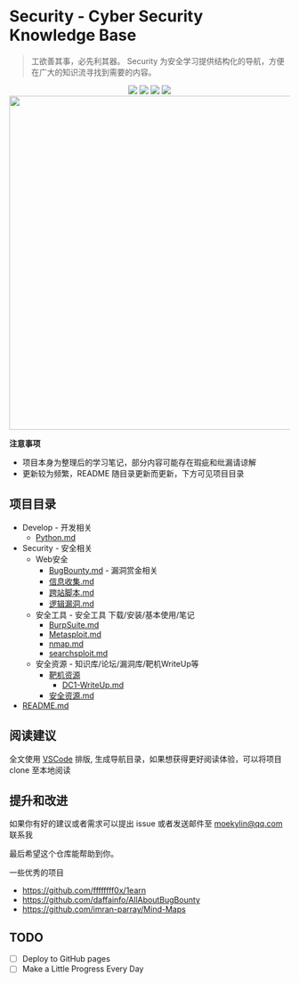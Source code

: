 # Security - Cyber Security Knowledge Base

<!-- ![Categories](https://img.shields.io/badge/Categories-knowledge-orange) ![GitHub last commit](https://img.shields.io/github/last-commit/kyl1n0/Security) ![GitHub stars](https://img.shields.io/github/stars/kyl1n0/Security) ![GitHub repo size](https://img.shields.io/github/repo-size/kyl1n0/Security) -->

> 工欲善其事，必先利其器。 Security 为安全学习提供结构化的导航，方便在广大的知识流寻找到需要的内容。

<p align=center>
  <img src=https://img.shields.io/badge/Categories-knowledge-orange>
  <img src=https://img.shields.io/github/last-commit/kyl1n0/Security>
  <img src=https://img.shields.io/github/stars/kyl1n0/Security>
  <img src=https://img.shields.io/github/repo-size/kyl1n0/Security>
  <br><img src=https://s2.hdslb.com/bfs/archive/9f84c2bc342ac83a4804b019cbbac6b4e318ab51.jpg style="width:600px">
</p>

**注意事项**
- 项目本身为整理后的学习笔记，部分内容可能存在瑕疵和纰漏请谅解
- 更新较为频繁，README 随目录更新而更新，下方可见项目目录

## 项目目录

* Develop - 开发相关
  * [Python.md](Develop/Python.md)
* Security - 安全相关
  * Web安全
    * [BugBounty.md](Security/Web安全/BugBounty.md) - 漏洞赏金相关
    * [信息收集.md](Security/Web安全/信息收集.md)
    * [跨站脚本.md](Security/Web安全/跨站脚本.md)
    * [逻辑漏洞.md](Security/Web安全/逻辑漏洞.md)
  * 安全工具 - 安全工具 下载/安装/基本使用/笔记
    * [BurpSuite.md](Security/安全工具/BurpSuite.md)
    * [Metasploit.md](Security/安全工具/Metasploit.md)
    * [nmap.md](Security/安全工具/nmap.md)
    * [searchsploit.md](Security/安全工具/searchsploit.md)
  * 安全资源 - 知识库/论坛/漏洞库/靶机WriteUp等
    * [靶机资源](Security/安全资源/靶机资源)
      * [DC1-WriteUp.md](Security/安全资源/靶机资源/DC1-WriteUp.md)
    * [安全资源.md](Security/安全资源/安全资源.md)
* [README.md](README.md)

## 阅读建议

全文使用 [VSCode](https://azure.microsoft.com/zh-cn/products/visual-studio-code/) 排版, 生成导航目录，如果想获得更好阅读体验，可以将项目 clone 至本地阅读

## 提升和改进

如果你有好的建议或者需求可以提出 issue 或者发送邮件至 moekylin@qq.com 联系我

最后希望这个仓库能帮助到你。

一些优秀的项目

- https://github.com/ffffffff0x/1earn
- https://github.com/daffainfo/AllAboutBugBounty
- https://github.com/imran-parray/Mind-Maps

## TODO
- [ ] Deploy to GitHub pages
- [ ] Make a Little Progress Every Day
